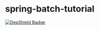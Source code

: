 # spring-batch-tutorial
[![DepShield Badge](https://depshield.sonatype.org/badges/chandan4747/spring-batch-tutorial/depshield.svg)](https://depshield.github.io)
